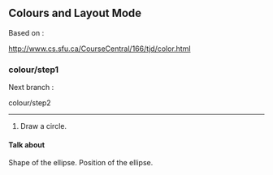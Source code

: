 Colours and Layout Mode
-----------------------

Based on :

http://www.cs.sfu.ca/CourseCentral/166/tjd/color.html

### colour/step1 

Next branch :

colour/step2

---

1.  Draw a circle.

#### Talk about

Shape of the ellipse.
Position of the ellipse.
